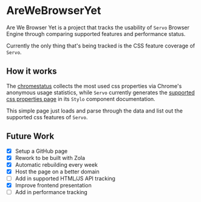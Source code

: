 # AreWeBrowserYet
 
Are We Browser Yet is a project that tracks the usability of `Servo` Browser Engine through comparing supported features and performance status.

Currently the only thing that's being tracked is the CSS feature coverage of `Servo`.

## How it works

The [chromestatus](https://chromestatus.com/metrics/css/popularity#variable) collects the most used css properties via Chrome's anonymous usage statistics, while `Servo` currently generates the [supported css properties page](https://doc.servo.org/stylo/css-properties.html) in its `Stylo` component documentation.

This simple page just loads and parse through the data and list out the supported css features of `Servo`.

## Future Work

- [x] Setup a GitHub page
- [x] Rework to be built with Zola
- [x] Automatic rebuilding every week
- [x] Host the page on a better domain
- [ ] Add in supported HTML/JS API tracking
- [x] Improve frontend presentation
- [ ] Add in performance tracking
